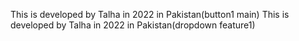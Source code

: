 This is developed by Talha in 2022 in Pakistan(button1 main)
This is developed by Talha in 2022 in Pakistan(dropdown feature1)
